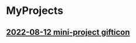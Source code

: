 # MyProjects

## [ 2022-08-12 mini-project gifticon ](https://github.com/12OneTwo12/mini-project)  
